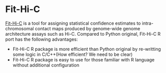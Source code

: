 # Fit-Hi-C

[Fit-Hi-C](https://noble.gs.washington.edu/proj/fit-hi-c/) is a tool for assigning statistical confidence estimates to intra-chromosomal contact maps produced by genome-wide genome architecture assays such as Hi-C. Compared to Python original, Fit-Hi-C R port has the following advantages:

- Fit-Hi-C R package is more efficient than Python original by re-writting some logic in C/C++(How efficient? We need to be clear)
- Fit-Hi-C R package is easy to use for those familiar with R language without additional configuration
